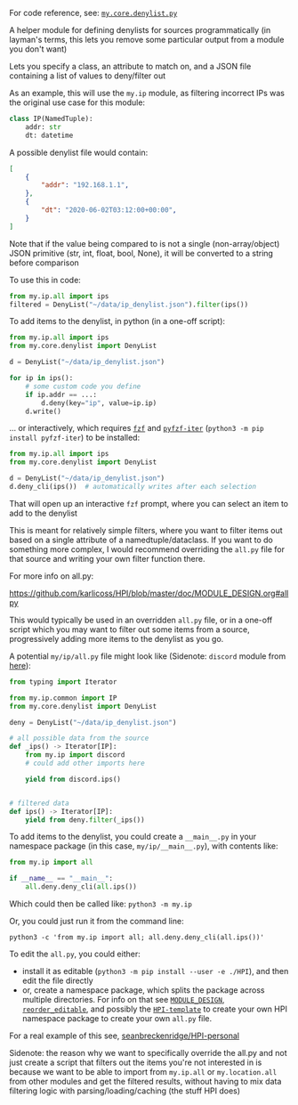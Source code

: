 For code reference, see: [`my.core.denylist.py`](../my/core/denylist.py)

A helper module for defining denylists for sources programmatically (in layman's terms, this lets you remove some particular output from a module you don't want)

Lets you specify a class, an attribute to match on,
and a JSON file containing a list of values to deny/filter out

As an example, this will use the `my.ip` module, as filtering incorrect IPs was the original use case for this module:

```python
class IP(NamedTuple):
    addr: str
    dt: datetime
```

A possible denylist file would contain:

```json
[
    {
        "addr": "192.168.1.1",
    },
    {
        "dt": "2020-06-02T03:12:00+00:00",
    }
]
```

Note that if the value being compared to is not a single (non-array/object) JSON primitive
(str, int, float, bool, None), it will be converted to a string before comparison

To use this in code:

```python
from my.ip.all import ips
filtered = DenyList("~/data/ip_denylist.json").filter(ips())
```

To add items to the denylist, in python (in a one-off script):

```python
from my.ip.all import ips
from my.core.denylist import DenyList

d = DenyList("~/data/ip_denylist.json")

for ip in ips():
    # some custom code you define
    if ip.addr == ...:
        d.deny(key="ip", value=ip.ip)
    d.write()
```

... or interactively, which requires [`fzf`](https://github.com/junegunn/fzf) and [`pyfzf-iter`](https://pypi.org/project/pyfzf-iter/) (`python3 -m pip install pyfzf-iter`) to be installed:

```python
from my.ip.all import ips
from my.core.denylist import DenyList

d = DenyList("~/data/ip_denylist.json")
d.deny_cli(ips())  # automatically writes after each selection
```

That will open up an interactive `fzf` prompt, where you can select an item to add to the denylist

This is meant for relatively simple filters, where you want to filter items out
based on a single attribute of a namedtuple/dataclass. If you want to do something
more complex, I would recommend overriding the `all.py` file for that source and
writing your own filter function there.

For more info on all.py:

https://github.com/karlicoss/HPI/blob/master/doc/MODULE_DESIGN.org#allpy

This would typically be used in an overridden `all.py` file, or in a one-off script
which you may want to filter out some items from a source, progressively adding more
items to the denylist as you go.

A potential `my/ip/all.py` file might look like (Sidenote: `discord` module from [here](https://github.com/seanbreckenridge/HPI)):

```python
from typing import Iterator

from my.ip.common import IP
from my.core.denylist import DenyList

deny = DenyList("~/data/ip_denylist.json")

# all possible data from the source
def _ips() -> Iterator[IP]:
    from my.ip import discord
    # could add other imports here

    yield from discord.ips()


# filtered data
def ips() -> Iterator[IP]:
    yield from deny.filter(_ips())
```

To add items to the denylist, you could create a `__main__.py` in your namespace package (in this case, `my/ip/__main__.py`), with contents like:

```python
from my.ip import all

if __name__ == "__main__":
    all.deny.deny_cli(all.ips())
```

Which could then be called like: `python3 -m my.ip`

Or, you could just run it from the command line:

```
python3 -c 'from my.ip import all; all.deny.deny_cli(all.ips())'
```

To edit the `all.py`, you could either:

- install it as editable (`python3 -m pip install --user -e ./HPI`), and then edit the file directly
- or, create a namespace package, which splits the package across multiple directories. For info on that see [`MODULE_DESIGN`](https://github.com/karlicoss/HPI/blob/master/doc/MODULE_DESIGN.org#namespace-packages), [`reorder_editable`](https://github.com/seanbreckenridge/reorder_editable), and possibly the [`HPI-template`](https://github.com/seanbreckenridge/HPI-template) to create your own HPI namespace package to create your own `all.py` file.

For a real example of this see, [seanbreckenridge/HPI-personal](https://github.com/seanbreckenridge/HPI-personal/blob/master/my/ip/all.py)

Sidenote: the reason why we want to specifically override
the all.py and not just create a script that filters out the items you're
not interested in is because we want to be able to import from `my.ip.all`
or `my.location.all` from other modules and get the filtered results, without
having to mix data filtering logic with parsing/loading/caching (the stuff HPI does)
